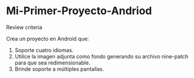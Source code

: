# Mi-Primer-Proyecto-Andriod
Review criteria

Crea un proyecto en Android que:

1. Soporte cuatro idiomas.
2. Utilice la imagen adjunta como fondo generando su archivo nine-patch para que sea redimensionable.
3. Brinde soporte a múltiples pantallas.
